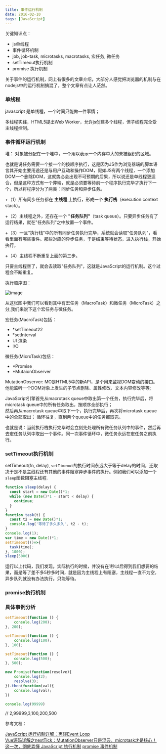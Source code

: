 ```yaml
---
title: 事件运行机制 
date: 2016-02-10
tags: [JavaScript]
---
```


关键知识点：

+ js单线程
+ 事件循环机制
+ job, job-task, microtasks, macrotasks, 宏任务, 微任务
+ setTimeout执行机制
+ promise 执行机制

关于事件的运行机制，网上有很多的文章介绍，大部分人感觉把浏览器的机制与在nodejs中的运行机制搞混了，整个文章有点让人茫然。

### 单线程

javascript 是单线程，一个时间只能做一件事情；

多线程实践，HTML5提出Web Worker，允许js创建多个线程，但子线程完全受主线程控制。

### 事件循环运行机制

堆： 对象被分配在一个堆中，一个用以表示一个内存中大的未被组织的区域。

也就是说任务需要一个接一个的按顺序执行，这是因为JS作为浏览器端的脚本语言其开始主要用途还是与用户互动和操作DOM，假如JS有两个线程，一个添加DOM一个删除DOM，这就势必会出现不可预期的后果，所以说还是单线程更适合，但是这种方式有一个弊端，就是必须要等待前一个程序执行完毕才执行下一个，所以将程序分为了两类：同步任务和异步任务。

+（1）所有同步任务都在 **主线程** 上执行，形成一个 **执行栈**（execution context stack）。

+（2）主线程之外，还存在一个 **"任务队列"**（task queue）。只要异步任务有了运行结果，就在"任务队列"之中放置一个事件。

+（3）一旦"执行栈"中的所有同步任务执行完毕，系统就会读取"任务队列"，看看里面有哪些事件。那些对应的异步任务，于是结束等待状态，进入执行栈，开始执行。

+（4）主线程不断重复上面的第三步。

只要主线程空了，就会去读取"任务队列"，这就是JavaScript的运行机制。这个过程会不断重复。

执行顺序图：

![image](https://pic1.zhimg.com/80/v2-494fce6f4658b4d97e0d1f7c96ea3f08_hd.jpg)

从这张图中我们可以看到其中有宏任务（MacroTask）和微任务（MicroTask）之分,我们来说下这个宏任务与微任务。  

宏任务(MacroTask)包括：
+ *setTimeout22
+ *setInterval
+ UI 渲染
+ I/O

微任务(MicroTask)包括：
+ *Promise
+ *MutaionObserver

MutationObserver: MO是HTML5中的新API，是个用来监视DOM变动的接口。他能监听一个DOM对象上发生的子节点删除、属性修改、文本内容修改等等;

JavaScript引擎首先从macrotask queue中取出第一个任务，执行完毕后，将microtask queue中的所有任务取出，按顺序全部执行；  
然后再从macrotask queue中取下一个，执行完毕后，再次将microtask queue中的全部取出；
循环往复，直到两个queue中的任务都取完。
    
也就是说：当前执行栈执行完毕时会立刻先处理所有微任务队列中的事件，然后再去宏任务队列中取出一个事件。同一次事件循环中，微任务永远在宏任务之前执行。


### setTimeout执行机制

setTimeout(fn, delay), `setTimeout`的执行时间永远大于等于delay的时间，还取决于是不是主线程还有其他的事件阻塞异步事件的执行。例如我们可以添加一个`sleep`函数阻塞主线程.

```js
function sleep(delay) {
  const start = new Date()*1;
  while (new Date()*1 - start < delay) {
    continue;
  }
}
function task(t) {
  const t2 = new Date()*1;
  console.log('等待了多久多久', t2 - t);
}
console.log(1);
var time = new Date()*1;
setTimeout(()=>{
  task(time);
}, 1000);
sleep(5000)
```

运行以上代码，我们发现，实际执行的时候，并没有在1秒以后得到我们想要的结果，而是等了差不多5秒多时间，就是因为主线程上有阻塞，主线程一直不为空，异步队列就没有办法执行，只能等待。

### promise执行机制



### 具体事例分析

```js
setTimeout(function () {
    console.log(200);
}, 200);

setTimeout(function () {
    console.log(100);
}, 100);

setTimeout(function () {
    console.log(500);
}, 500);

new Promise(function(resolve){
    console.log(2);
    resolve(3);
}).then(function(val){
    console.log(val);
})

console.log(99999)
```
// 2,99999,3,100,200,500


参考文档：

[JavaScript 运行机制详解：再谈Event Loop](http://www.ruanyifeng.com/blog/2014/10/event-loop.html)  
[Vue源码详解之nextTick：MutationObserver只是浮云，microtask才是核心！](https://chuckliu.me/#!/posts/58bd08a2b5187d2fb51c04f9)  
[这一次，彻底弄懂 JavaScript 执行机制](https://mp.weixin.qq.com/s?__biz=MzA5NzkwNDk3MQ==&mid=2650585345&amp;idx=1&amp;sn=6fd112fbed64246601b48e392d1e7a0b&source=41#wechat_redirect)
[promise 事件机制](https://github.com/creeperyang/blog/issues/21) 
